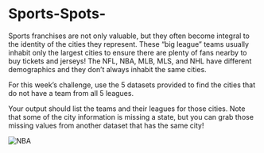 # Sports-Spots-
Sports franchises are not only valuable, but they often become integral to the identity of the cities they represent. These “big league” teams usually inhabit only the largest cities to ensure there are plenty of fans nearby to buy tickets and jerseys! The NFL, NBA, MLB, MLS, and NHL have different demographics and they don’t always inhabit the same cities.

 

For this week’s challenge, use the 5 datasets provided to find the cities that do not have a team from all 5 leagues.

 

Your output should list the teams and their leagues for those cities. Note that some of the city information is missing a state, but you can grab those missing values from another dataset that has the same city! 


![NBA](https://user-images.githubusercontent.com/63620777/197277660-faf0c3a9-9f82-4e88-85cb-1e4ce566c9fe.png)
